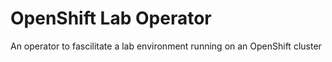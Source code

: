 # OpenShift Lab Operator

An operator to fascilitate a lab environment running on an OpenShift cluster